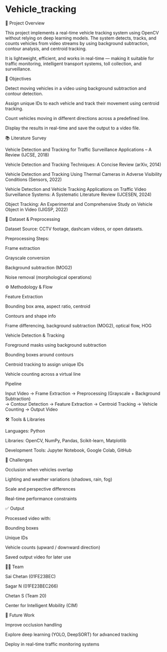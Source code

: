 # Vehicle_tracking
📌 Project Overview

This project implements a real-time vehicle tracking system using OpenCV without relying on deep learning models.
The system detects, tracks, and counts vehicles from video streams by using background subtraction, contour analysis, and centroid tracking.

It is lightweight, efficient, and works in real-time — making it suitable for traffic monitoring, intelligent transport systems, toll collection, and surveillance.

🎯 Objectives

Detect moving vehicles in a video using background subtraction and contour detection.

Assign unique IDs to each vehicle and track their movement using centroid tracking.

Count vehicles moving in different directions across a predefined line.

Display the results in real-time and save the output to a video file.

📚 Literature Survey

Vehicle Detection and Tracking for Traffic Surveillance Applications – A Review (IJCSE, 2018)

Vehicle Detection and Tracking Techniques: A Concise Review (arXiv, 2014)

Vehicle Detection and Tracking Using Thermal Cameras in Adverse Visibility Conditions (Sensors, 2022)

Vehicle Detection and Vehicle Tracking Applications on Traffic Video Surveillance Systems: A Systematic Literature Review (IJCESEN, 2024)

Object Tracking: An Experimental and Comprehensive Study on Vehicle Object in Video (IJIGSP, 2022)

📂 Dataset & Preprocessing

Dataset Source: CCTV footage, dashcam videos, or open datasets.

Preprocessing Steps:

Frame extraction

Grayscale conversion

Background subtraction (MOG2)

Noise removal (morphological operations)

⚙️ Methodology & Flow

Feature Extraction

Bounding box area, aspect ratio, centroid

Contours and shape info

Frame differencing, background subtraction (MOG2), optical flow, HOG

Vehicle Detection & Tracking

Foreground masks using background subtraction

Bounding boxes around contours

Centroid tracking to assign unique IDs

Vehicle counting across a virtual line

Pipeline

Input Video → Frame Extraction → Preprocessing (Grayscale + Background Subtraction)  
→ Contour Detection → Feature Extraction → Centroid Tracking → Vehicle Counting → Output Video

🛠️ Tools & Libraries

Languages: Python

Libraries: OpenCV, NumPy, Pandas, Scikit-learn, Matplotlib

Development Tools: Jupyter Notebook, Google Colab, GitHub

🚧 Challenges

Occlusion when vehicles overlap

Lighting and weather variations (shadows, rain, fog)

Scale and perspective differences

Real-time performance constraints

✅ Output

Processed video with:

Bounding boxes

Unique IDs

Vehicle counts (upward / downward direction)

Saved output video for later use

👨‍💻 Team

Sai Chetan (01FE23BEC)

Sagar N (01FE23BEC266)

Chetan S (Team 20)

Center for Intelligent Mobility (CIM)

📌 Future Work

Improve occlusion handling

Explore deep learning (YOLO, DeepSORT) for advanced tracking

Deploy in real-time traffic monitoring systems
